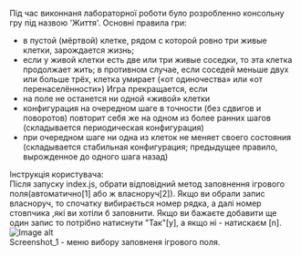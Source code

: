 Під час виконнаня лабораторної роботи було розробленно консольну гру під назвою 'Життя'.
Основні правила гри: 
- в пустой (мёртвой) клетке, рядом с которой ровно три живые клетки, зарождается жизнь;
- если у живой клетки есть две или три живые соседки, то эта клетка продолжает жить; в противном случае, если соседей меньше двух или больше трёх, клетка умирает («от одиночества» или «от перенаселённости»)
Игра прекращается, если
 - на поле не останется ни одной «живой» клетки
 - конфигурация на очередном шаге в точности (без сдвигов и поворотов) повторит себя же на одном из более ранних шагов (складывается периодическая конфигурация)
 - при очередном шаге ни одна из клеток не меняет своего состояния (складывается стабильная конфигурация; предыдущее правило, вырожденное до одного шага назад)
 
 Інструкція користувача:<br>
 Після запуску index.js, обрати відповідний метод заповнення ігрового поля(автоматично[1] або ж власноруч[2]). Якщо ви обрали запис власноруч, то спочатку вибирається номер рядка, а далі номер стовпчика ,які ви хотіли б заповнити. Якщо ви бажаєте добавити ще один запис то потрібно натиснути "Так"[y], а якщо ні - натискаєм [n].<br>
 ![Image alt](https://github.com/Valientin/Kurzhiy_KPP_lab_1/raw/master/Life1.PNG)<br>
 Screenshot_1 - меню вибору заповненя ігрового поля.
 
